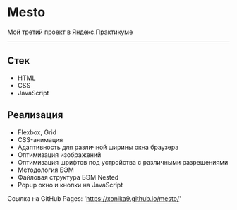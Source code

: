 # Mesto

Мой третий проект в Яндекс.Практикуме

---

## Стек

- HTML
- CSS
- JavaScript

## Реализация

- Flexbox, Grid
- CSS-анимация
- Адаптивность для различной ширины окна браузера
- Оптимизация изображений
- Оптимизация шрифтов под устройства с различными разрешениями
- Методология БЭМ
- Файловая структура БЭМ Nested
- Popup окно и кнопки на JavaScript


Ссылка на GitHub Pages: 'https://xonika9.github.io/mesto/'
